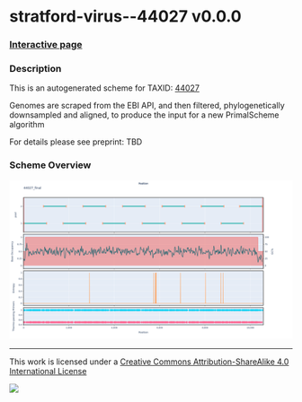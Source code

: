 # stratford-virus--44027 v0.0.0

### [Interactive page](https://chrisgkent.github.io/schemes/stratford-virus--44027-1000-v0.0.0)

### Description

This is an autogenerated scheme for TAXID: [44027](https://www.ncbi.nlm.nih.gov/Taxonomy/Browser/wwwtax.cgi?mode=Info&id=44027&lvl=3&lin=f&keep=1&srchmode=1&unlock)

Genomes are scraped from the EBI API, and then filtered, phylogenetically downsampled and aligned, to produce the input for a new PrimalScheme algorithm

For details please see preprint: TBD

### Scheme Overview

![Alt text](work/44027_final.png '44027_final.png')

------------------------------------------------------------------------

This work is licensed under a [Creative Commons Attribution-ShareAlike 4.0 International License](http://creativecommons.org/licenses/by-sa/4.0/) 

![](https://i.creativecommons.org/l/by-sa/4.0/88x31.png)